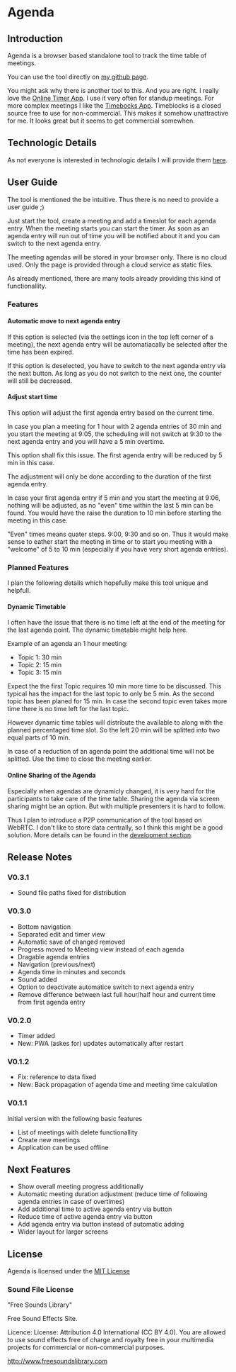 # Agenda

## Introduction

Agenda is a browser based standalone tool to track the time table of meetings.

You can use the tool directly on [my github page](https://olibu.github.io/agenda).

You might ask why there is another tool to this. And you are right.
I really love the [Online Timer App](https://webuhr.de/timer/). I use it very often for standup meetings.
For more complex meetings I like the [Timebocks App](https://timeblocks.co/). Timeblocks is a closed source free to use for non-commercial. This makes it somehow unattractive for me. It looks great but it seems to get commercial somewhen.

## Technologic Details

As not everyone is interested in technologic details I will provide them [here](DEVELOPMENT.md).

## User Guide

The tool is mentioned the be intuitive. Thus there is no need to provide a user guide ;)

Just start the tool, create a meeting and add a timeslot for each agenda entry. When the meeting starts you can start the timer. As soon as an agenda entry will run out of time you will be notified about it and you can switch to the next agenda entry.

The meeting agendas will be stored in your browser only. There is no cloud used. Only the page is provided through a cloud service as static files.

As already mentioned, there are many tools already providing this kind of functionallity.

### Features

#### Automatic move to next agenda entry

If this option is selected (via the settings icon in the top left corner of a meeting), the next agenda entry
will be automatiacally be selected after the time has been expired.

If this option is deselected, you have to switch to the next agenda entry via the next button. As long as you
do not switch to the next one, the counter will still be decreased.

#### Adjust start time

This option will adjust the first agenda entry based on the current time.

In case you plan a meeting for 1 hour with 2 agenda entries of 30 min and you start the meeting at 9:05,
the scheduling will not switch at 9:30 to the next agenda entry and you will have a 5 min overtime.

This option shall fix this issue. The first agenda entry will be reduced by 5 min in this case.

The adjustment will only be done according to the duration of the first agenda entry.

In case your first agenda entry if 5 min and you start the meeting at 9:06, nothing will be adjusted, as no "even" time within the last 5 min can be found. You would have the raise the duration to 10 min before starting the meeting in 
this case.

"Even" times means quater steps. 9:00, 9:30 and so on. Thus it would make sense to eather start the meeting in time
or to start you meeting with a "welcome" of 5 to 10 min (especially if you have very short agenda entries). 


### Planned Features

I plan the following details which hopefully make this tool unique and helpfull.

#### Dynamic Timetable

I often have the issue that there is no time left at the end of the meeting for the last agenda point.
The dynamic timetable might help here. 

Example of an agenda an 1 hour meeting:
* Topic 1: 30 min
* Topic 2: 15 min
* Topic 3: 15 min

Expect the the first Topic requires 10 min more time to be discussed. This typical has the impact for the last topic to only be 5 min. As the second topic has been planed for 15 min. In case the second topic even takes more time there is no time left for the last topic.

However dynamic time tables will distribute the available to along with the planned percentaged time slot. So the left 20 min will be splitted into two equal parts of 10 min.

In case of a reduction of an agenda point the additional time will not be splitted. Use the time to close the meeting earlier.

#### Online Sharing of the Agenda

Especially when agendas are dynamicly changed, it is very hard for the participants to take care of the time table. Sharing the agenda via screen sharing might be an option. But with multiple presenters it is hard to follow.

Thus I plan to introduce a P2P communication of the tool based on WebRTC. I don't like to store data centrally, so I think this might be a good solution.
More details can be found in the [development section](DEVELOPMENT.md). 

## Release Notes

### V0.3.1

* Sound file paths fixed for distribution

### V0.3.0

* Bottom navigation
* Separated edit and timer view
* Automatic save of changed removed
* Progress moved to Meeting view instead of each agenda
* Dragable agenda entries
* Navigation (previous/next)
* Agenda time in minutes and seconds
* Sound added
* Option to deactivate automatice switch to next agenda entry
* Remove difference between last full hour/half hour and current time from first agenda entry

### V0.2.0

* Timer added
* New: PWA (askes for) updates automatically after restart

### V0.1.2

* Fix: reference to data fixed
* New: Back propagation of agenda time and meeting time calculation

### V0.1.1

Initial version with the following basic features
* List of meetings with delete functionallity
* Create new meetings
* Application can be used offline

## Next Features

* Show overall meeting progress additionally
* Automatic meeting duration adjustment (reduce time of following agenda entries in case of overtimes)
* Add additional time to active agenda entry via button
* Reduce time of active agenda entry via button
* Add agenda entry via button instead of automatic adding
* Wider layout for larger screens

## License

Agenda is licensed under the [MIT License](https://tldrlegal.com/l/mit)


### Sound File License

"Free Sounds Library"

Free Sound Effects Site.

Licence: License: Attribution 4.0 International (CC BY 4.0). You are allowed to use sound effects free of charge and royalty free in your multimedia projects for commercial or non-commercial purposes.

http://www.freesoundslibrary.com